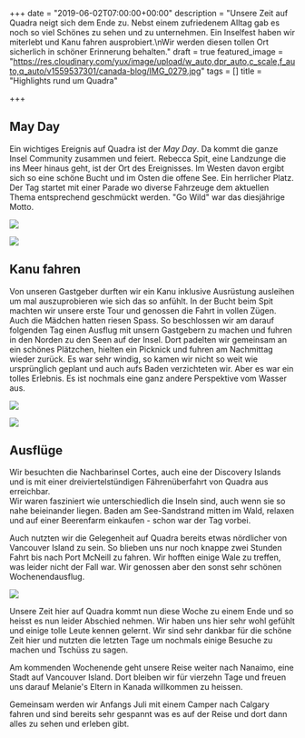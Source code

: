 +++
date = "2019-06-02T07:00:00+00:00"
description = "Unsere Zeit auf Quadra neigt sich dem Ende zu. Nebst einem zufriedenem Alltag gab es noch so viel Schönes zu sehen und zu unternehmen. Ein Inselfest haben wir miterlebt und Kanu fahren ausprobiert.\nWir werden diesen tollen Ort sicherlich in schöner Erinnerung behalten."
draft = true
featured_image = "https://res.cloudinary.com/yux/image/upload/w_auto,dpr_auto,c_scale,f_auto,q_auto/v1559537301/canada-blog/IMG_0279.jpg"
tags = []
title = "Highlights rund um Quadra"

+++
## May Day

Ein wichtiges Ereignis auf Quadra ist der _May Day_. Da kommt die ganze Insel Community zusammen und feiert. Rebecca Spit, eine Landzunge die ins Meer hinaus geht, ist der Ort des Ereignisses. Im Westen davon ergibt sich so eine schöne Bucht und im Osten die offene See. Ein herrlicher Platz.  
Der Tag startet mit einer Parade wo diverse Fahrzeuge dem aktuellen Thema entsprechend geschmückt werden. "Go Wild" war  das diesjährige Motto.

![](https://res.cloudinary.com/yux/image/upload/w_auto,dpr_auto,c_scale,f_auto,q_auto/v1560228089/canada-blog/IMG_0268.jpg)

![](https://res.cloudinary.com/yux/image/upload/w_auto,dpr_auto,c_scale,f_auto,q_auto/v1560227980/canada-blog/IMG_0277.jpg)

## Kanu fahren

Von unseren Gastgeber durften wir ein Kanu inklusive Ausrüstung ausleihen um mal auszuprobieren wie sich das so anfühlt. In der Bucht beim Spit machten wir unsere erste Tour und genossen die Fahrt in vollen Zügen. Auch die Mädchen hatten riesen Spass. So beschlossen wir am darauf folgenden Tag einen Ausflug mit unsern Gastgebern zu machen und fuhren in den Norden zu den Seen auf der Insel. Dort padelten wir gemeinsam an ein schönes Plätzchen, hielten ein Picknick und fuhren am Nachmittag wieder zurück. Es war sehr windig, so kamen wir nicht so weit wie ursprünglich geplant und auch aufs Baden verzichteten wir. Aber es war ein tolles Erlebnis. Es ist nochmals eine ganz andere Perspektive vom Wasser aus.

![](https://res.cloudinary.com/yux/image/upload/w_auto,dpr_auto,c_scale,f_auto,q_auto/v1560228216/canada-blog/IMG_0319.jpg)

![](https://res.cloudinary.com/yux/image/upload/w_auto,dpr_auto,c_scale,f_auto,q_auto/v1560228308/canada-blog/IMG_0328.jpg)

## Ausflüge

Wir besuchten die Nachbarinsel Cortes, auch eine der Discovery Islands und is mit einer dreiviertelstündigen Fährenüberfahrt von Quadra aus erreichbar.  
Wir waren fasziniert wie unterschiedlich die Inseln sind, auch wenn sie so nahe beieinander liegen. Baden am See-Sandstrand mitten im Wald, relaxen und auf einer Beerenfarm einkaufen - schon war der Tag vorbei.

Auch nutzten wir die Gelegenheit auf Quadra bereits etwas nördlicher von Vancouver Island zu sein. So blieben uns nur noch knappe zwei Stunden Fahrt bis nach Port McNeill zu fahren. Wir hofften einige Wale zu treffen, was leider nicht der Fall war. Wir genossen aber den sonst sehr schönen Wochenendausflug.

![](https://res.cloudinary.com/yux/image/upload/w_auto,dpr_auto,c_scale,f_auto,q_auto/v1560228803/canada-blog/_DSC7663.jpg)

Unsere Zeit hier auf Quadra kommt nun diese Woche zu einem Ende und so heisst es nun leider Abschied nehmen. Wir haben uns hier sehr wohl gefühlt und einige tolle Leute kennen gelernt. Wir sind sehr dankbar für die schöne Zeit hier und nutzten die letzten Tage um nochmals einige Besuche zu machen und Tschüss zu sagen.

Am kommenden Wochenende geht unsere Reise weiter nach Nanaimo, eine Stadt auf Vancouver Island. Dort bleiben wir für vierzehn Tage und freuen uns darauf Melanie's Eltern in Kanada willkommen zu heissen.

Gemeinsam werden wir Anfangs Juli mit einem Camper nach Calgary fahren und sind bereits sehr gespannt was es auf der Reise und dort dann alles zu sehen und erleben gibt.